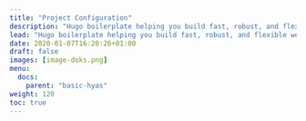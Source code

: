 ```yaml
---
title: "Project Configuration"
description: "Hugo boilerplate helping you build fast, robust, and flexible websites."
lead: "Hugo boilerplate helping you build fast, robust, and flexible websites."
date: 2020-01-07T16:20:26+01:00
draft: false
images: [image-doks.png]
menu: 
  docs:
    parent: "basic-hyas"
weight: 120
toc: true
---
```

